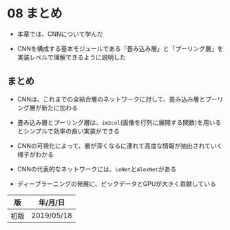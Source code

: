 08 まとめ
=========

* 本章では、CNNについて学んだ

* CNNを構成する基本モジュールである「畳み込み層」と「プーリング層」を実装レベルで理解できるように説明した



## まとめ

* CNNは、これまでの全結合層のネットワークに対して、畳み込み層とプーリング層が新たに加わる

* 畳み込み層とプーリング層は、`im2col`(画像を行列に展開する関数)を用いるとシンプルで効率の良い実装ができる

* CNNの可視化によって、層が深くなるに連れて高度な情報が抽出されていく様子がわかる

* CNNの代表的なネットワークには、`LeNet`と`AlexNet`がある

* ディープラーニングの発展に、ビックデータとGPUが大きく貢献している



| 版   | 年/月/日   |
| ---- | ---------- |
| 初版 | 2019/05/18 |
